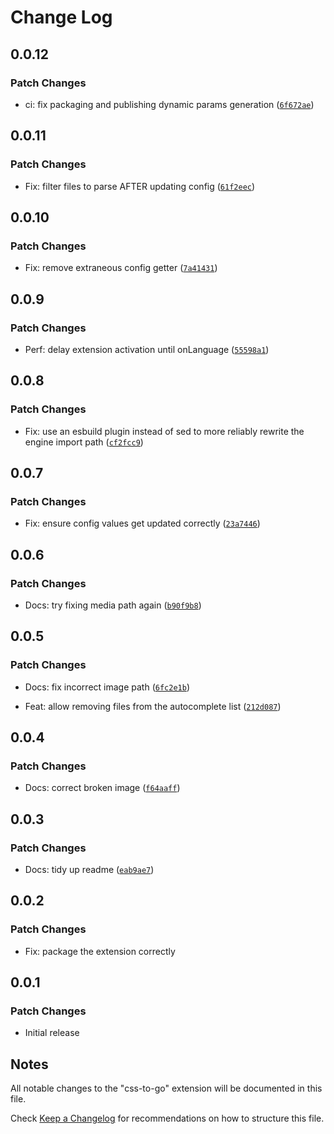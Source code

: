 # Change Log

## 0.0.12

### Patch Changes

- ci: fix packaging and publishing dynamic params generation ([`6f672ae`](https://github.com/martypenner/css-to-go/commit/6f672ae978485ca5b43dc737c68380078318f139))

## 0.0.11

### Patch Changes

- Fix: filter files to parse AFTER updating config ([`61f2eec`](https://github.com/martypenner/css-to-go/commit/61f2eec855749d5c2f5a4abb77cc924c9ed94b3c))

## 0.0.10

### Patch Changes

- Fix: remove extraneous config getter ([`7a41431`](https://github.com/martypenner/css-to-go/commit/7a4143118ce1e70cb03cc2759698230c2bf4aa62))

## 0.0.9

### Patch Changes

- Perf: delay extension activation until onLanguage ([`55598a1`](https://github.com/martypenner/css-to-go/commit/55598a132eb696220d951eddf727cdefa95ab907))

## 0.0.8

### Patch Changes

- Fix: use an esbuild plugin instead of sed to more reliably rewrite the engine import path ([`cf2fcc9`](https://github.com/martypenner/css-to-go/commit/cf2fcc952a3c5e21e40ea12b33dbaa3a652da5c0))

## 0.0.7

### Patch Changes

- Fix: ensure config values get updated correctly ([`23a7446`](https://github.com/martypenner/css-to-go/commit/23a744693e4ea4292d5e99ab13a84110f050f014))

## 0.0.6

### Patch Changes

- Docs: try fixing media path again ([`b90f9b8`](https://github.com/martypenner/css-to-go/commit/b90f9b81260a257830195639d0486b5ed477cefe))

## 0.0.5

### Patch Changes

- Docs: fix incorrect image path ([`6fc2e1b`](https://github.com/martypenner/css-to-go/commit/6fc2e1bd55b7eb47c7c7028183b0d7a43a93e3f4))

- Feat: allow removing files from the autocomplete list ([`212d087`](https://github.com/martypenner/css-to-go/commit/212d087c20443818cd9819f61f86df1a1878b658))

## 0.0.4

### Patch Changes

- Docs: correct broken image ([`f64aaff`](https://github.com/martypenner/css-to-go/commit/f64aaffc9d6e2640902dc3122ec21d5ab77874c3))

## 0.0.3

### Patch Changes

- Docs: tidy up readme ([`eab9ae7`](https://github.com/martypenner/css-to-go/commit/eab9ae70ee7cd9afbe1f61cec98522716b1e4553))

## 0.0.2

### Patch Changes

- Fix: package the extension correctly

## 0.0.1

### Patch Changes

- Initial release

## Notes

All notable changes to the "css-to-go" extension will be documented in this file.

Check [Keep a Changelog](http://keepachangelog.com/) for recommendations on how to structure this file.
